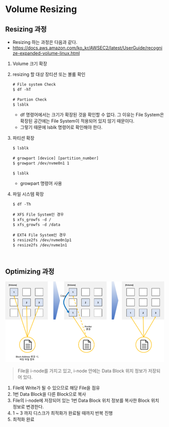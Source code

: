 # Volume Resizing

## Resizing 과정
* Resizing 하는 과정은 다음과 같다. 
* https://docs.aws.amazon.com/ko_kr/AWSEC2/latest/UserGuide/recognize-expanded-volume-linux.html
1. Volume 크기 확장
2. resizing 할 대상 장티션 또는 볼륨 확인 
    ```
    # File system Check
    $ df -hT

    # Partion Check
    $ lsblk
    ```
    * df 명령어에서는 크기가 확장된 것을 확인할 수 없다. 그 이유는 File System은 확장된 공간에는 File System이 적용되어 있지 않기 때문이다.
    * 그렇기 때문에 lsblk 명령어로 확인해야 한다.
3. 파티션 확장
    ```
    $ lsblk

    # growpart [device] [partition_number]
    $ growpart /dev/nvme0n1 1
    
    $ lsblk
    ```
    * growpart 명령어 사용

4. 파일 시스템 확장
    ```
    $ df -Th

    # XFS File System인 경우
    $ xfs_growfs -d /
    $ xfs_growfs -d /data

    # EXT4 File System인 경우
    $ resize2fs /dev/nvme0n1p1
    $ resize2fs /dev/nvme1n1
    ```
</br>


## Optimizing 과정
![Optimizing](../img/Optimizing.png)
> File을 i-node를 가지고 있고, i-node 안에는 Data Block 위치 정보가 저장되어 있다.

1. File에 Write가 될 수 있으므로 해당 File을 점유
2. 1번 Data Block을 다른 Block으로 복사
3. File의 i-node에 저장되어 있는 1번 Data Block 위치 정보를 복사한 Block 위치 정보로 변경한다.
4. 1 ~ 3 까지 디스크가 최적화가 완료될 때까지 반복 진행
5. 최적화 완료
</br>

